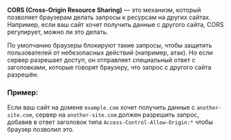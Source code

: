 **CORS (Cross-Origin Resource Sharing)** — это механизм, который позволяет браузерам делать запросы к ресурсам на других сайтах. Например, если ваш сайт хочет получить данные с другого сайта, CORS регулирует, можно ли это делать.

По умолчанию браузеры блокируют такие запросы, чтобы защитить пользователей от небезопасных действий (например, атак). Но если сервер разрешает доступ, он отправляет специальный ответ с заголовками, которые говорят браузеру, что запрос с другого сайта разрешён.

### Пример: 

Если ваш сайт на домене `example.com` хочет получить данные с `another-site.com`, сервер на `another-site.com` должен разрешить запрос, добавив в ответ заголовок типа `Access-Control-Allow-Origin:*`   чтобы браузер позволил это.